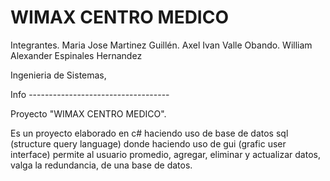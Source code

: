 # WIMAX CENTRO MEDICO
Integrantes. Maria Jose Martinez Guillén. Axel Ivan Valle Obando. William Alexander Espinales Hernandez

Ingenieria de Sistemas, 

Info -----------------------------------

Proyecto "WIMAX CENTRO MEDICO".

Es un proyecto elaborado en c# haciendo uso de base de datos sql (structure query language)
donde haciendo uso de gui (grafic user interface) permite al usuario promedio, agregar, eliminar y actualizar datos, valga la redundancia, de una base de datos.

